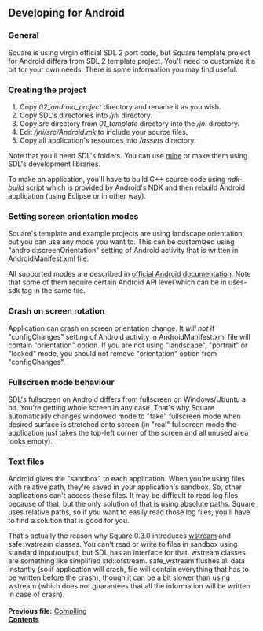 ## Developing for Android

### General

Square is using virgin official SDL 2 port code, but Square template project for Android differs from SDL 2 template project. You'll need to customize it a bit for your own needs. There is some information you may find useful.

### Creating the project

1. Copy *02_android_project* directory and rename it as you wish.
2. Copy SDL's directories into *<project>/jni* directory.
3. Copy *src* directory from *01_template* directory into the *<project>/jni* directory.
4. Edit *<project>/jni/src/Android.mk* to include your source files.
5. Copy all application's resources into *<project>/assets* directory.

Note that you'll need SDL's folders. You can use [mine](https://dl.dropboxusercontent.com/u/37122166/Square/Square_Android_SDL_folders.zip) or make them using SDL's development libraries.

To make an application, you'll have to build C++ source code using *ndk-build* script which is provided by Android's NDK and then rebuild Android application (using Eclipse or in other way).

### Setting screen orientation modes

Square's template and example projects are using landscape orientation, but you can use any mode you want to. This can be customized using "android:screenOrientation" setting of Android activity that is written in AndroidManifest.xml file.

All supported modes are described in [official Android documentation](http://developer.android.com/guide/topics/manifest/activity-element.html#screen). Note that some of them require certain Android API level which can be in uses-sdk tag in the same file.

### Crash on screen rotation

Application can crash on screen orientation change. It *will not* if "configChanges" setting of Android activity in AndroidManifest.xml file will contain "orientation" option. If you are not using "landscape", "portrait" or "locked" mode, you should not remove "orientation" option from "configChanges".

### Fullscreen mode behaviour

SDL's fullscreen on Android differs from fullscreen on Windows/Ubuntu a bit. You're getting whole screen in any case. That's why Square automatically changes windowed mode to "fake" fullscreen mode when desired surface is stretched onto screen (in "real" fullscreen mode the application just takes the top-left corner of the screen and all unused area looks empty).

### Text files

Android gives the "sandbox" to each application. When you're using files with relative path, they're saved in your application's sandbox. So, other applications can't access these files. It may be difficult to read log files because of that, but the only solution of that is using absolute paths. Square uses relative paths, so if you want to easily read those log files, you'll have to find a solution that is good for you.

That's actually the reason why Square 0.3.0 introduces [wstream](20_wstreams.md) and safe_wstream classes. You can't read or write to files in sandbox using standard input/output, but SDL has an interface for that. wstream classes are something like simplified std::ofstream. safe_wstream flushes all data instantly (so if application will crash, file will contain everything that has to be written before the crash), though it can be a bit slower than using wstream (which does not guarantees that all the information will be written in case of crash).
   
   
**Previous file:** [Compiling](23_Compiling.md)  
**[Contents](00_Contents.md)**